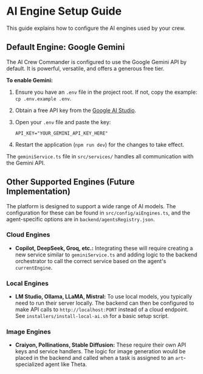 # AI Engine Setup Guide

This guide explains how to configure the AI engines used by your crew.

## Default Engine: Google Gemini

The AI Crew Commander is configured to use the Google Gemini API by default. It is powerful, versatile, and offers a generous free tier.

**To enable Gemini:**

1.  Ensure you have an `.env` file in the project root. If not, copy the example: `cp .env.example .env`.
2.  Obtain a free API key from the [Google AI Studio](https://aistudio.google.com/app/apikey).
3.  Open your `.env` file and paste the key:

    ```.env
    API_KEY="YOUR_GEMINI_API_KEY_HERE"
    ```
4.  Restart the application (`npm run dev`) for the changes to take effect.

The `geminiService.ts` file in `src/services/` handles all communication with the Gemini API.

## Other Supported Engines (Future Implementation)

The platform is designed to support a wide range of AI models. The configuration for these can be found in `src/config/aiEngines.ts`, and the agent-specific options are in `backend/agentsRegistry.json`.

### Cloud Engines
- **Copilot, DeepSeek, Groq, etc.:** Integrating these will require creating a new service similar to `geminiService.ts` and adding logic to the backend orchestrator to call the correct service based on the agent's `currentEngine`.

### Local Engines
- **LM Studio, Ollama, LLaMA, Mistral:** To use local models, you typically need to run their server locally. The backend can then be configured to make API calls to `http://localhost:PORT` instead of a cloud endpoint. See `installers/install-local-ai.sh` for a basic setup script.

### Image Engines
- **Craiyon, Pollinations, Stable Diffusion:** These require their own API keys and service handlers. The logic for image generation would be placed in the backend and called when a task is assigned to an `art`-specialized agent like Theta.
